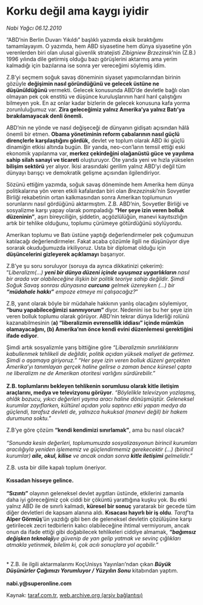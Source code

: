# Korku değil ama kaygı iyidir

*Nabi Yağcı 06.12.2010*

<div class="yazi"><p>“ABD’nin Berlin Duvarı Yıkıldı” başlıklı yazımda eksik bıraktığımı tamamlayayım. O yazımda, hem ABD siyasetine hem dünya siyasetine yön verenlerden biri olan ulusal güvenlik stratejisti <i>Zibigniew Brzezinsk</i>’nin (Z.B.) 1996 yılında dile getirmiş olduğu bazı görüşlerini aktarmış ama yerim kalmadığı için bazılarına ise sonra yer vereceğimi söylemiş idim. </p>
<p>Z.B’yi seçmem soğuk savaş döneminin siyaset yapımcılarından birinin gözüyle <b>değişimin nasıl göründüğünü ve gelecek üstüne ne düşünüldüğünü </b>vermekti. Gelecek konusunda ABD’de devletle bağlı olan olmayan pek çok enstitü ve düşünce kuruluşlarının harıl harıl çalıştığını bilmeyen yok. En az onlar kadar bizlerin de gelecek konusuna kafa yorma zorunluluğumuz var. <b>Zira geleceğimiz yalnız Amerika’ya yalnız Batı’ya bırakılamayacak denli önemli. </b></p>
<p>ABD’nin ne yönde ve nasıl değişeceği de dünyanın gidişatı açısından hâlâ önemli bir etmen. <b>Obama yönetiminin reform çabalarının nasıl güçlü dirençlerle karşılaştığını gördük,</b> devlet ve toplum olarak ABD iki güçlü dinamiğin etkisi altında bugün. Bir yanda, neo-con’ların temsil ettiği eski ekonomik yapılanma var, <b>merkez çekirdeğini olağanüstü güce ve yayılıma sahip silah sanayi ve ticareti</b> oluşturuyor. Öte yanda yeni ve hızla yükselen <b>bilişim sektörü</b> yer alıyor. İkisi arasındaki gerilim yalnız ABD’yi değil tüm dünyayı barışçı ve demokratik gelişme açısından ilgilendiriyor. </p>
<p>Sözünü ettiğim yazımda, soğuk savaş döneminde hem Amerika hem dünya politikalarına yön veren etkili kafalardan biri olan <i>Brezezinski</i>’nin Sovyetler Birliği rekabetinin ortan kalkmasından sonra Amerikan toplumunun sorunlarını nasıl gördüğünü aktarmıştım. Z.B. ABD’nin, Sovyetler Birliği ve sosyalizme karşı yapay olarak pompaladığı <b>“Her şeye izin veren bolluk düzeninin”</b>, aşırı bireyciliğin, şiddetin, açgözlülüğün, manevi kayıtsızlığın artık bir tehlike olduğunu, toplumu çürümeye götürdüğünü söylüyordu. </p>
<p>Amerikan toplumu ve Batı üstüne yaptığı değerlendirmeler pek çoğumuzun katılacağı değerlendirmeler. Fakat acaba çözümle ilgili ne düşünüyor diye sorarak okuduğumuzda irkiliyoruz. Usta bir diplomat olduğu için <b>düşüncelerini gizleyerek açıklamayı</b> başarıyor. </p>
<p>Z.B’ye şu soru soruluyor (soruya da ayrıca dikkatinizi çekerim): “<i>Liberalizm(…) <b>yeni bir dünya düzeni içinde uyuşmaz uygarlıkların </b>nasıl bir arada var olabileceğine ilişkin bir politik teoriye sahip değildir. Şimdi Soğuk Savaş sonrası dünyasına <b>curcuna</b> gelmek üzereyken (…) bir <b>“müdahale hakkı”</b> empoze etmeye mi çalışacağız?</i>”<i> </i></p>
<p>Z.B, yanıt olarak böyle bir müdahale hakkının yanlış olacağını söylemiyor, <b>“bunu yapabileceğimizi sanmıyorum” </b>diyor. Nedenini ise bu her şeye izin veren bolluk toplumu olarak görüyor. ABD’nin tekrar dünya liderliği rolünü kazanabilmesinin (<b>a) “liberalizmin evrensellik iddiası” içinde mümkün olamayacağını, (b) Amerika’nın önce kendi evini düzenlemesi gerektiğini ifade ediyor</b>.</p>
<p>Şimdi artık sosyalizmle yarış bittiğine göre <i>“Liberalizmin sınırlılıklarını kabullenmek tehlikeli de değildir, politik açıdan yüksek maliyet de getirmez. Şimdi o aşamaya giriyoruz.” “Her şeye izin veren bolluk düzeni gerçekten Amerika’yı tanımlayan gerçek haline gelirse o zaman bence küresel çapta ne liberalizm ne de Amerikan otoritesi varlığını sürdürebilir.” <br/><br/></i><b>Z.B. toplumlarını bekleyen tehlikenin sorumlusu olarak kitle iletişim araçlarını, medya ve televizyonu görüyor</b>. <i>“Böylelikle televizyon yozlaşmış, ahlâk bozucu, yıkıcı değerleri yayma aracı haline dönüşmüştür. Geleneksel kurumlar zayıflarken, kültürel açıdan yolu saptırıcı etki yapan medya da güçlendi, tarafsız devleti de, yalnızca hukuksal (manevi değil) bir hakem durumuna soktu.”</i></p>
<p>Z.B’ye göre çözüm <b>“kendi kendimizi sınırlamak”</b>, ama bu nasıl olacak? <br/><br/><i>“Sonunda kesin değerleri, toplumumuzda sosyalizasyonun birincil kurumları aracılığıyla yeniden işlememiz ve güçlendirmemiz gerekecektir (…) (birincil kurumlar)<b> aile, okul, kilise</b> ve ancak ondan sonra <b>kitle iletişimi</b> gelmelidir.” </i></p>
<p>Z.B. usta bir dille<i> </i>kapalı toplum öneriyor. <br/><br/><b>Kıssadan hisseye gelince.<br/><br/></b><b>“Sızıntı”</b> olayının geleneksel devlet aygıtları üstünde, etkilerini zamanla daha iyi göreceğimiz çok ciddi bir çöküntü yarattığına kuşku yok. Bu etki yalnız ABD ile de sınırlı kalmadı, <b>küresel bir sonuç</b> yaratarak bir gecede tüm diğer devletleri de kapsam alanına aldı. <b>Kısacası hayırlı bir iş oldu</b>. <i>Taraf</i>’ta <b>Alper Görmüş</b>’ün yazdığı gibi ben de geleneksel devletin çözülüşüne karşı getirilecek zecri tedbirlerin kalıcı olabileceğine ihtimal vermiyorum, ancak onun da ifade ettiği gibi doğabilecek tehlikeleri ciddiye almamak, <b><i>“bağımsız değişken teknoloji</i></b><i>ye</i> <i>güvenip de yan gelip yatmak ve sevinç çığlıkları atmakla yetinmek, bilelim ki, çok acılı sonuçlara yol açabilir.”<br/><br/></i><br/>* Z.B. ile ilgili aktarmalarımı KoçUnisys Yayınları’ndan çıkan <b><i>Büyük Düşünürler Çağımızı Yorumluyor / Yüzyılın Sonu</i></b> kitabından yaptım.<br/><br/><b>nabi.y@superonline.com</b></p></div>

Kaynak: [taraf.com.tr](http://www.taraf.com.tr:80/nabi-yagci/makale-korku-degil-ama-kaygi-iyidir.htm), [web.archive.org (arşiv bağlantısı)](http://web.archive.org/web/20101208215349/http://www.taraf.com.tr:80/nabi-yagci/makale-korku-degil-ama-kaygi-iyidir.htm)
